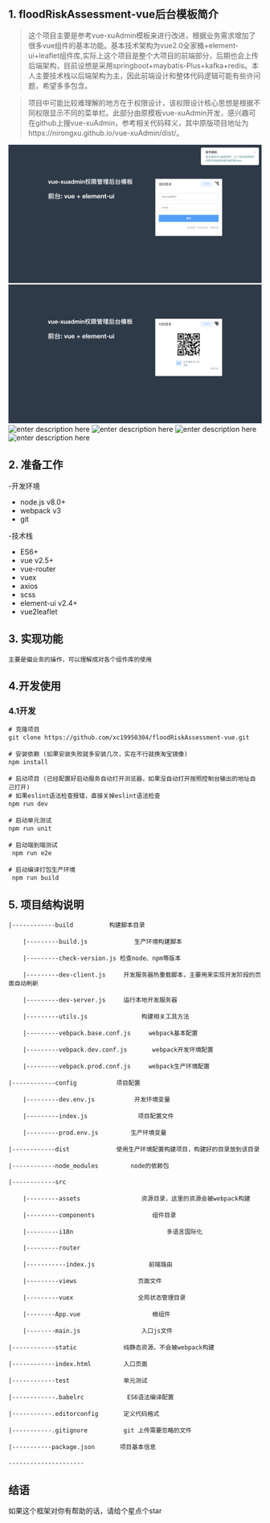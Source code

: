 ## 1. floodRiskAssessment-vue后台模板简介
>这个项目主要是参考vue-xuAdmin模板来进行改进，根据业务需求增加了很多vue组件的基本功能。基本技术架构为vue2.0全家桶+element-ui+leaflet组件库,实际上这个项目是整个大项目的前端部分，后期也会上传后端架构，目前设想是采用springboot+maybatis-Plus+kafka+redis。本人主要技术栈以后端架构为主，因此前端设计和整体代码逻辑可能有些许问题，希望多多包含。

> 项目中可能比较难理解的地方在于权限设计，该权限设计核心思想是根据不同权限显示不同的菜单栏。此部分由原模板vue-xuAdmin开发，感兴趣可在github上搜vue-xuAdmin，参考相关代码释义，其中原版项目地址为https://nirongxu.github.io/vue-xuAdmin/dist/。


![enter description here](https://www.github.com/Nirongxu/xiaoshujiang/raw/master/1552796499128.png)
![enter description here](https://www.github.com/Nirongxu/xiaoshujiang/raw/master/1552796567032.png)
![enter description here](https://i.loli.net/2018/12/12/5c10a2f90e38a.jpg)
![enter description here](https://i.loli.net/2018/12/16/5c153f4998458.jpg)
![enter description here](https://i.loli.net/2018/12/16/5c153fe516daf.jpg)
![enter description here](https://i.loli.net/2018/12/12/5c102c115c130.jpg)
## 2. 准备工作
-开发环境
- node.js v8.0+
- webpack v3
- git

-技术栈
- ES6+
- vue v2.5+
- vue-router
- vuex
- axios
- scss
- element-ui v2.4+
- vue2leaflet

## 3. 实现功能
```
主要是偏业务的操作，可以理解成对各个组件库的使用

```
## 4.开发使用
### 4.1开发
```
# 克隆项目
git clone https://github.com/xc19950304/floodRiskAssessment-vue.git

# 安装依赖 (如果安装失败就多安装几次，实在不行就换淘宝镜像)
npm install

# 启动项目 (已经配置好启动服务自动打开浏览器，如果没自动打开按照控制台输出的地址自己打开)
# 如果eslint语法检查报错，直接关掉eslint语法检查
npm run dev

# 启动单元测试
npm run unit

# 启动端到端测试
 npm run e2e

# 启动编译打包生产环境
 npm run build
```

## 5. 项目结构说明
```
|------------build          构建脚本目录

    |---------build.js             生产环境构建脚本

    |---------check-version.js 检查node、npm等版本

    |---------dev-client.js     开发服务器热重载脚本，主要用来实现开发阶段的页面自动刷新

    |---------dev-server.js     运行本地开发服务器

    |---------utils.js               构建相关工具方法

    |---------vebpack.base.conf.js     webpack基本配置

    |---------vebpack.dev.conf.js       webpack开发环境配置

    |---------vebpack.prod.conf.js     webpack生产环境配置   

|------------config           项目配置

    |---------dev.env.js           开发环境变量

    |---------index.js              项目配置文件

    |---------prod.env.js         生产环境变量

|------------dist             使用生产环境配置构建项目，构建好的目录放到该目录

|------------node_modules         node的依赖包

|------------src

    |---------assets                 资源目录，这里的资源会被webpack构建

    |---------components        		组件目录

    |---------i18n					        多语言国际化

    |---------router

    |-----------index.js               前端路由

    |---------views					页面文件

    |---------vuex					全局状态管理目录

    |--------App.vue                	根组件

    |--------main.js                 入口js文件

|------------static             纯静态资源，不会被webpack构建

|------------index.html         入口页面

|------------test        		单元测试

|------------.babelrc            ES6语法编译配置

|-----------.editorconfig      	定义代码格式

|-----------.gitignore         	git 上传需要忽略的文件

|-----------package.json       项目基本信息

---------------------
```
## 结语
如果这个框架对你有帮助的话，请给个星点个star
